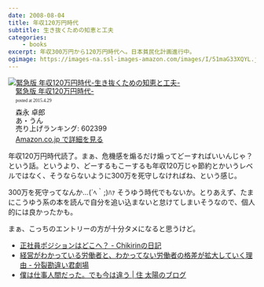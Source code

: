 ```yaml
---
date: 2008-08-04
title: 年収120万円時代
subtitle: 生き抜くための知恵と工夫
categories: 
    - books
excerpt: 年収300万円から120万円時代へ。日本貧民化計画進行中。
ogimage: https://images-na.ssl-images-amazon.com/images/I/51maG33XQYL.jpg
---
```


<div class="azlink-box"><div class="azlink-image" style="float:left"><a href="http://www.amazon.co.jp/exec/obidos/ASIN/4901318519/warikiru-22/" name="azlinklink" target="_blank"><img src="https://images-na.ssl-images-amazon.com/images/I/51maG33XQYL._SL160_.jpg" alt="緊急版 年収120万円時代-生き抜くための知恵と工夫-" style="border:none" /></a></div><div class="azlink-info" style="float:left;margin-left:15px;line-height:120%"><div class="azlink-name" style="margin-bottom:10px;line-height:120%"><a href="http://www.amazon.co.jp/exec/obidos/ASIN/4901318519/warikiru-22/" name="azlinklink" target="_blank">緊急版 年収120万円時代-</a><div class="azlink-powered-date" style="font-size:7pt;margin-top:5px;font-family:verdana;line-height:120%">posted at 2015.4.29</div></div><div class="azlink-detail">森永 卓郎<br />あ・うん<br />売り上げランキング: 602399<br /></div><div class="azlink-link" style="margin-top:5px"><a href="http://www.amazon.co.jp/exec/obidos/ASIN/4901318519/warikiru-22/" target="_blank">Amazon.co.jp で詳細を見る</a></div></div><div class="azlink-footer" style="clear:left"></div></div>

年収120万円時代読了。まぁ、危機感を煽るだけ煽ってどーすればいいんじゃ？という話。というより、どーするもこーするも年収120万じゃ節約とかいうレベルではなく、そうならないように300万を死守しなければね、という感じ。

300万を死守ってなんか…(´ﾍ｀;)ﾊｧ そうゆう時代でもないか。とりあえず、たまにこうゆう系の本を読んで自分を追い込まないと怠けてしまいそうなので、個人的には良かったかも。

まぁ、こっちのエントリーの方が十分タメになると思うけど。

+ [正社員ポジションはどこへ？ - Chikirinの日記](http://d.hatena.ne.jp/Chikirin/20080803)
+ [経営がわかっている労働者と、わかってない労働者の格差が拡大していく理由 - 分裂勘違い君劇場](http://d.hatena.ne.jp/fromdusktildawn/20080803/p1)
+ [僕は仕事人間だった。でも今は違う | 住 太陽のブログ](http://www.motoharusumi.com/%E5%83%95%E3%81%AF%E4%BB%95%E4%BA%8B%E4%BA%BA%E9%96%93%E3%81%A0%E3%81%A3%E3%81%9F%E3%80%82%E3%81%A7%E3%82%82%E4%BB%8A%E3%81%AF%E9%81%95%E3%81%86)